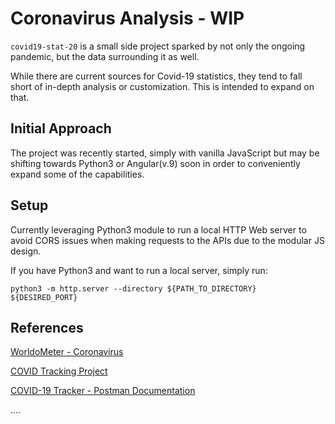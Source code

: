 # Coronavirus Analysis - WIP

`covid19-stat-20` is a small side project sparked by not only the ongoing pandemic, but the data surrounding it as well.

While there are current sources for Covid-19 statistics, they tend to fall short of in-depth analysis or customization. This is intended to expand on that.

## Initial Approach

The project was recently started, simply with vanilla JavaScript but may be shifting towards Python3 or Angular(v.9) soon in order to conveniently expand some of the capabilities.

## Setup

Currently leveraging Python3 module to run a local HTTP Web server to avoid CORS issues when making requests to the APIs due to the modular JS design.

If you have Python3 and want to run a local server, simply run:

```shell
python3 -m http.server --directory ${PATH_TO_DIRECTORY} ${DESIRED_PORT}
```

## References

[WorldoMeter - Coronavirus]("https://www.worldometers.info/coronavirus/")

[COVID Tracking Project]("https://covidtracking.com/")

[COVID-19 Tracker - Postman Documentation]("https://documenter.getpostman.com/view/4074074/SzS7Pkup?version=latest")

....
